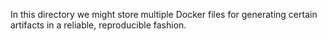 In this directory we might store multiple Docker files for generating certain artifacts in a
reliable, reproducible fashion.
